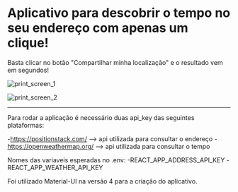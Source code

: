 # Aplicativo para descobrir o tempo no seu endereço com apenas um clique!

Basta clicar no botão "Compartilhar minha localização" e o resultado vem em segundos!

![print_screen_1](https://user-images.githubusercontent.com/38012894/143263145-ed2cc73f-b6c2-4cb0-9e94-0534634d531d.png)

![print_screen_2](https://user-images.githubusercontent.com/38012894/143263148-13cb49b2-14e0-43af-8185-21673f04db5f.png)


---------------------------------------------------------------------------------------------------------------------------------

Para rodar a aplicação é necessário duas api_key das seguintes plataformas:

-https://positionstack.com/ --> api utilizada para consultar o endereço 
-https://openweathermap.org/ --> api utilizada para consultar o tempo

Nomes das variaveis esperadas no .env:
-REACT_APP_ADDRESS_API_KEY
-REACT_APP_WEATHER_API_KEY

Foi utilizado Material-UI na versão 4 para a criação do aplicativo.

